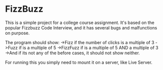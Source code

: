 # FizzBuzz
This is a simple project for a college course assignment.
It's based on the popular Fizzbuzz Code Interview, and it has several bugs and malfunctions on purpose.

The program should show:
->Fizz if the number of clicks is a multiple of 3 
->Fuzz if is a multiple of 5
->FizzFuzz if is a multiple of 5 AND a multiple of 3
->And if its not any of the before cases, it should not show neither.


For running this you simply need to mount it on a server, like Live Server.
